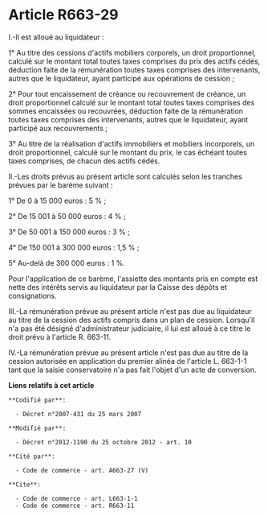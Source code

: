 # Article R663-29

I.-Il est alloué au liquidateur : 

1° Au titre des cessions d'actifs mobiliers corporels, un droit proportionnel, calculé sur le montant total toutes taxes
comprises du prix des actifs cédés, déduction faite de la rémunération toutes taxes comprises des intervenants, autres que le
liquidateur, ayant participé aux opérations de cession ; 

2° Pour tout encaissement de créance ou recouvrement de créance, un droit proportionnel calculé sur le montant total toutes
taxes comprises des sommes encaissées ou recouvrées, déduction faite de la rémunération toutes taxes comprises des
intervenants, autres que le liquidateur, ayant participé aux recouvrements ; 

3° Au titre de la réalisation d'actifs immobiliers et mobiliers incorporels, un droit proportionnel, calculé sur le montant
du prix, le cas échéant toutes taxes comprises, de chacun des actifs cédés. 

II.-Les droits prévus au présent article sont calculés selon les tranches prévues par le barème suivant : 

1° De 0 à 15 000 euros : 5 % ; 

2° De 15 001 à 50 000 euros : 4 % ; 

3° De 50 001 à 150 000 euros : 3 % ; 

4° De 150 001 à 300 000 euros : 1,5 % ; 

5° Au-delà de 300 000 euros : 1 %. 

Pour l'application de ce barème, l'assiette des montants pris en compte est nette des intérêts servis au liquidateur par la
Caisse des dépôts et consignations. 

III.-La rémunération prévue au présent article n'est pas due au liquidateur au titre de la cession des actifs compris dans un
plan de cession. Lorsqu'il n'a pas été désigné d'administrateur judiciaire, il lui est alloué à ce titre le droit prévu à
l'article R. 663-11. 

IV.-La rémunération prévue au présent article n'est pas due au titre de la cession autorisée en application du premier alinéa
de l'article L. 663-1-1 tant que la saisie conservatoire n'a pas fait l'objet d'un acte de conversion.

**Liens relatifs à cet article**

	**Codifié par**:

	  - Décret n°2007-431 du 25 mars 2007

	**Modifié par**:

	  - Décret n°2012-1190 du 25 octobre 2012 - art. 10

	**Cité par**:

	  - Code de commerce - art. A663-27 (V)

	**Cite**:

	  - Code de commerce - art. L663-1-1
	  - Code de commerce - art. R663-11

